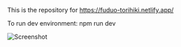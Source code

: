 This is the repository for https://fuduo-torihiki.netlify.app/

To run dev environment:
npm run dev

![Screenshot](https://github.com/user-attachments/assets/9d64796a-092b-46b9-b04d-3c67e400f138)

